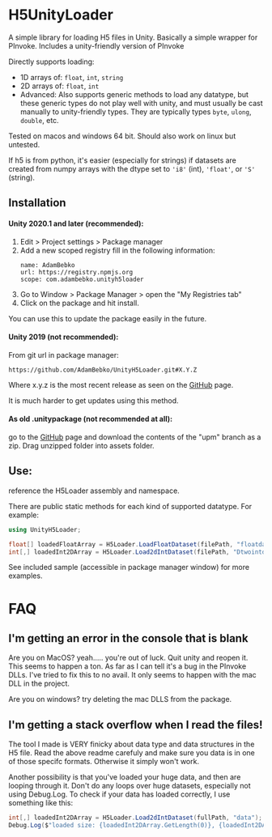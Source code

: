 # H5UnityLoader
A simple library for loading H5 files in Unity. Basically a simple wrapper for PInvoke. Includes a unity-friendly version of PInvoke

Directly supports loading:

* 1D arrays of: `float`, `int`, `string`
* 2D arrays of: `float`, `int`
* Advanced: Also supports generic methods to load any datatype, but these generic types do not play well with unity, and must usually be cast manually to unity-friendly types. They are typically types `byte`, `ulong`, `double`, etc.

Tested on macos and windows 64 bit. Should also work on linux but untested.

If h5 is from python, it's easier (especially for strings) if datasets are created from numpy arrays with the dtype set to `'i8'` (int), `'float'`, or `'S'` (string).

## Installation
 
#### Unity 2020.1 and later (recommended):
 
1. Edit > Project settings > Package manager
2. Add a new scoped registry fill in the following information:
    ```text
    name: AdamBebko
    url: https://registry.npmjs.org
    scope: com.adambebko.unityh5loader
    ```
3. Go to Window > Package Manager > open the "My Registries tab"
4. Click on the package and hit install.
 
You can use this to update the package easily in the future.
 
#### Unity 2019 (not recommended):
 
From git url in package manager: 
 ```text
https://github.com/AdamBebko/UnityH5Loader.git#X.Y.Z
```

Where x.y.z is the most recent release as seen on the [GitHub](https://github.com/AdamBebko/UnityH5Loader) page.

It is much harder to get updates using this method.

#### As old .unitypackage (not recommended at all):
 
go to the [GitHub](https://github.com/BioMotionLab/UnityPDFDisplay) page and download the contents of the "upm" branch as a zip. Drag unzipped folder into assets folder.

## Use:

reference the H5Loader assembly and namespace.

There are public static methods for each kind of supported datatype. For example:

```c#
using UnityH5Loader;

float[] loadedFloatArray = H5Loader.LoadFloatDataset(filePath, "floatdatasetname");
int[,] loadedInt2DArray = H5Loader.Load2dIntDataset(filePath, "Dtwointdatasetname");
```

See included sample (accessible in package manager window) for more examples.

# FAQ

## I'm getting an error in the console that is blank

Are you on MacOS? yeah..... you're out of luck. Quit unity and reopen it. This seems to happen a ton. As far as I can tell it's a bug in the PInvoke DLLs. I've tried to fix this to no avail. It only seems to happen with the mac DLL in the project. 

Are you on windows? try deleting the mac DLLS from the package.

## I'm getting a stack overflow when I read the files!

The tool I made is VERY finicky about data type and data structures in the H5 file. Read the above readme carefuly and make sure you data is in one of those specifc formats. Otherwise it simply won't work. 

Another possibility is that you've loaded your huge data, and then are looping through it. Don't do any loops over huge datasets, especially not using Debug.Log. To check if your data has loaded correctly, I use something like this:

```csharp
int[,] loadedInt2DArray = H5Loader.Load2dIntDataset(fullPath, "data");
Debug.Log($"loaded size: {loadedInt2DArray.GetLength(0)}, {loadedInt2DArray.GetLength(1)}");
```
